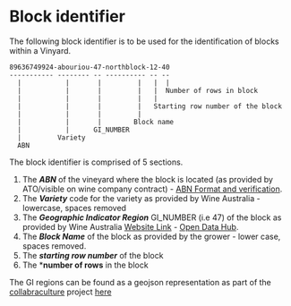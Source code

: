 # Block identifier
The following block identifier is to be used for the identification of blocks within a Vinyard.

    89636749924-abouriou-47-northblock-12-40
    ----------- -------- -- ---------- -- --
      |           |       |         |   |  |
      |           |       |         |   |  Number of rows in block
      |           |       |         |   |
      |           |       |         |   Starting row number of the block 
      |           |       |         |
      |           |       |        Block name
      |           |      GI_NUMBER
      |         Variety
      ABN
      
 The block identifier is comprised of 5 sections.
 
 1. The ***ABN*** of the vineyard where the block is located (as provided by ATO/visible on wine company contract) - [ABN Format and verification](https://abr.business.gov.au/Help/AbnFormat).
 2. The ***Variety*** code for the variety as provided by Wine Australia - lowercase, spaces removed
 3. The ***Geographic Indicator Region*** GI_NUMBER (i.e 47) of the block as provided by Wine Australia [Website Link](https://www.wineaustralia.com/labelling/register-of-protected-gis-and-other-terms/geographical-indications) - [Open Data Hub](https://wineaustralia-opendata-wineaustralia.hub.arcgis.com/maps/ede7ffb0e73b4504a5ed613965b11e0f/about).
 4. The ***Block Name*** of the block as provided by the grower - lower case, spaces removed.
 5. The ***starting row number*** of the block
 6. The ***number of rows** in the block

The GI regions can be found as a geojson representation as part of the [collabraculture](https://www.wineaustralia.com/research/projects/collabriculture-an-open-and-collaborative-approach-to-technology-in-the-wine-industry) project [here](https://github.com/CollabricultureOrg/geographical-indications-of-australia/blob/master/data/geojson/Wine_GI_Regions_2021.geojson)
